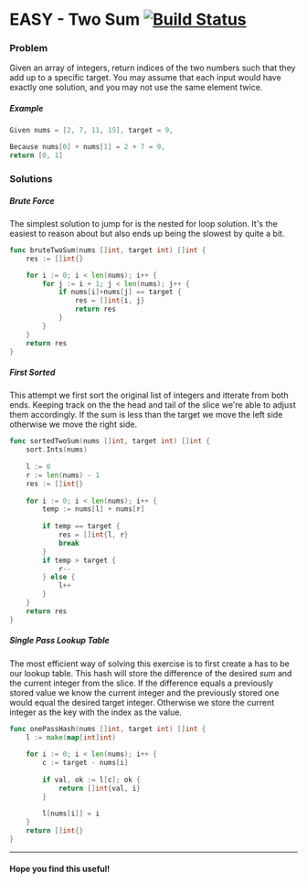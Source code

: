 # EASY - Two Sum [![Build Status](https://api.travis-ci.org/arian-amador/GoLeetCode.svg)](https://travis-ci.org/arian-amador/GoLeetCode)

### Problem

Given an array of integers, return indices of the two numbers such that they add up to a specific target. You may assume that each input would have exactly one solution, and you may not use the same element twice.

##### Example

```Go
Given nums = [2, 7, 11, 15], target = 9,

Because nums[0] + nums[1] = 2 + 7 = 9,
return [0, 1]
```

### Solutions

##### Brute Force

The simplest solution to jump for is the nested for loop solution.
It's the easiest to reason about but also ends up being the slowest by quite a bit.

```Go
func bruteTwoSum(nums []int, target int) []int {
	res := []int{}

	for i := 0; i < len(nums); i++ {
		for j := i + 1; j < len(nums); j++ {
			if nums[i]+nums[j] == target {
				res = []int{i, j}
				return res
			}
		}
	}
	return res
}
```

##### First Sorted

This attempt we first sort the original list of integers and itterate from both ends.
Keeping track on the the head and tail of the slice we're able to adjust them accordingly.
If the sum is less than the target we move the left side otherwise we move the right side.

```Go
func sortedTwoSum(nums []int, target int) []int {
	sort.Ints(nums)
	
	l := 0
	r := len(nums) - 1
	res := []int{}
	
	for i := 0; i < len(nums); i++ {
		temp := nums[l] + nums[r]
		
		if temp == target {
			res = []int{l, r}
			break
		}
		if temp > target {
			r--
		} else {
			l++
		}
	}
	return res
}
```

##### Single Pass Lookup Table

The most efficient way of solving this exercise is to first create a has to be our lookup table.
This hash will store the difference of the desired _sum_ and the current integer from the slice.
If the difference equals a previously stored value we know the current integer and the previously stored one would equal the desired target integer.
Otherwise we store the current integer as the key with the index as the value.

```Go
func onePassHash(nums []int, target int) []int {
	l := make(map[int]int)
	
	for i := 0; i < len(nums); i++ {
		c := target - nums[i]
		
		if val, ok := l[c]; ok {
			return []int{val, i}
		}
		
		l[nums[i]] = i
	}
	return []int{}
}
```

---

#### Hope you find this useful!
